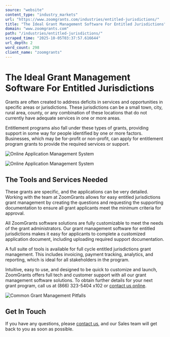 ```yaml
---
source: "website"
content_type: "industry_markets"
url: "https://www.zoomgrants.com/industries/entitled-jurisdictions/"
title: "The Ideal Grant Management Software For Entitled Jurisdictions"
domain: "www.zoomgrants.com"
path: "/industries/entitled-jurisdictions/"
scraped_time: "2025-10-05T03:37:57.616644"
url_depth: 2
word_count: 298
client_name: "zoomgrants"
---
```


# The Ideal Grant Management Software For Entitled Jurisdictions

Grants are often created to address deficits in services and opportunities in specific areas or jurisdictions. These jurisdictions can be a small town, city, rural area, county, or any combination of these locations that do not currently have adequate services in one or more areas.

Entitlement programs also fall under these types of grants, providing support in some way for people identified by one or more factors. Businesses, which may be for-profit or non-profit, can apply for entitlement program grants to provide the required services or support.

![Online Application Management System](https://www.zoomgrants.com/wp-content/uploads/2023/06/pexels-deepu-b-iyer-2857477-1-1.jpg)

![Online Application Management System](https://www.zoomgrants.com/wp-content/uploads/2023/06/pexels-pixabay-39284-1.jpg)

## The Tools and Services Needed

These grants are specific, and the applications can be very detailed. Working with the team at ZoomGrants allows for easy entitled jurisdictions grant management by creating the questions and requesting the supporting documentation to ensure all grant applicants meet the minimum criteria for approval.

All ZoomGrants software solutions are fully customizable to meet the needs of the grant administrators. Our grant management software for entitled jurisdictions makes it easy for applicants to complete a customized application document, including uploading required support documentation.

A full suite of tools is available for full cycle entitled jurisdictions grant management. This includes invoicing, payment tracking, analytics, and reporting, which is ideal for all stakeholders in the program.

Intuitive, easy to use, and designed to be quick to customize and launch, ZoomGrants offers full tech and customer support with all our grant management software solutions. To obtain further details for your next grant program, call us at (866) 323-5404 x102 or [contact us online](https://www.zoomgrants.com/about-us/contact-sales/).

![Common Grant Management Pitfalls](https://www.zoomgrants.com/wp-content/uploads/2023/08/pexels-gratisography-2882.jpg)

## Get In Touch

If you have any questions, please [contact us](https://www.zoomgrants.com/about-us/contact-sales/), and our Sales team will get back to you as soon as possible.